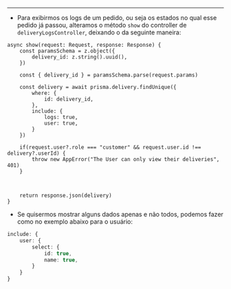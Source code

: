 ___
- Para exibirmos os logs de um pedido, ou seja os estados no qual esse pedido já passou, alteramos o método `show` do controller de `deliveryLogsController`, deixando o da seguinte maneira:
```Ts
async show(request: Request, response: Response) {
	const paramsSchema = z.object({
		delivery_id: z.string().uuid(),
	})

	const { delivery_id } = paramsSchema.parse(request.params)

	const delivery = await prisma.delivery.findUnique({
		where: {
			id: delivery_id,
		},
		include: {
			logs: true,
			user: true,
		}
	})

	if(request.user?.role === "customer" && request.user.id !== delivery?.userId) {
		throw new AppError("The User can only view their deliveries", 401)
	}

	

	return response.json(delivery)
}
```
- Se quisermos mostrar alguns dados apenas e não todos, podemos fazer como no exemplo abaixo para o usuário:
```ts
include: {
	user: {
		select: {
			id: true,
			name: true,
		}
	}
}
```